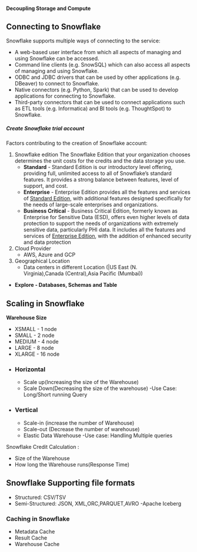 #### Decoupling Storage and Compute
## Connecting to Snowflake
Snowflake supports multiple ways of connecting to the service:

- A web-based user interface from which all aspects of managing and using Snowflake can be accessed.
- Command line clients (e.g. SnowSQL) which can also access all aspects of managing and using Snowflake.
- ODBC and JDBC drivers that can be used by other applications (e.g. DBeaver) to connect to Snowflake.
- Native connectors (e.g. Python, Spark) that can be used to develop applications for connecting to Snowflake.
- Third-party connectors that can be used to connect applications such as ETL tools (e.g. Informatica) and BI tools (e.g. ThoughtSpot) to Snowflake.
##### **Create Snowflake trial account**
Factors contributing to the creation of Snowflake account:
1. Snowflake edition
    The Snowflake Edition that your organization chooses determines the unit costs for the credits and the data storage you use.
	- **Standard** - Standard Edition is our introductory level offering, providing full, unlimited access to all of Snowflake’s standard features. It provides a strong balance between features, level of support, and cost.
	- **Enterprise** - Enterprise Edition provides all the features and services of [Standard Edition](https://docs.snowflake.com/en/user-guide/intro-editions#label-snowflake-editions-standard), with additional features designed specifically for the needs of large-scale enterprises and organizations.
	- **Business Critical** - Business Critical Edition, formerly known as Enterprise for Sensitive Data (ESD), offers even higher levels of data protection to support the needs of organizations with extremely sensitive data, particularly PHI data. It includes all the features and services of [Enterprise Edition](https://docs.snowflake.com/en/user-guide/intro-editions#label-snowflake-editions-enterprise), with the addition of enhanced security and data protection
2. Cloud Provider
	- AWS, Azure and GCP
3. Geographical Location
	- Data centers in different Location (|US East (N. Virginia),Canada (Central),Asia Pacific (Mumbai))
- **Explore - Databases, Schemas and Table**
## Scaling in Snowflake
**Warehouse Size**
- XSMALL  - 1 node
- SMALL    - 2 node
- MEDIUM  - 4 node
- LARGE     - 8 node
- XLARGE  - 16 node
- ### Horizontal 
	- Scale up(Increasing the size of the Warehouse)
	- Scale Down(Decreasing the size of the warehouse)
	-Use Case: Long/Short running Query
- ### Vertical
	- Scale-in (increase the number of Warehouse)
	- Scale-out (Decrease the number of warehouse)
	- Elastic Data Warehouse
	-Use case: Handling Multiple queries

Snowflake Credit Calculation :
- Size of the Warehouse
- How long the Warehouse runs(Response Time)

## Snowflake Supporting file formats
- Structured: CSV/TSV
- Semi-Structured: JSON, XML,ORC,PARQUET,AVRO 
-Apache Iceberg

### Caching in Snowflake
- Metadata Cache
- Result Cache
- Warehouse Cache
```sql

```


